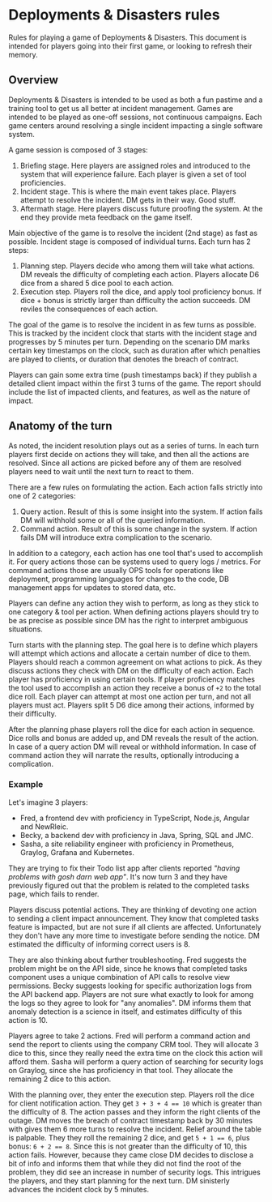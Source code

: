 # Deployments & Disasters rules

Rules for playing a game of Deployments & Disasters. This document is intended for players going into their first game, or looking to refresh their memory.

## Overview

Deployments & Disasters is intended to be used as both a fun pastime and a training tool to get us all better at incident management. Games are intended to be played as one-off sessions, not continuous campaigns. Each game centers around resolving a single incident impacting a single software system.

A game session is composed of 3 stages:

1. Briefing stage. Here players are assigned roles and introduced to the system that will experience failure. Each player is given a set of tool proficiencies.
1. Incident stage. This is where the main event takes place. Players attempt to resolve the incident. DM gets in their way. Good stuff.
1. Aftermath stage. Here players discuss future proofing the system. At the end they provide meta feedback on the game itself.

Main objective of the game is to resolve the incident (2nd stage) as fast as possible. Incident stage is composed of individual turns. Each turn has 2 steps:

1. Planning step. Players decide who among them will take what actions. DM reveals the difficulty of completing each action. Players allocate D6 dice from a shared 5 dice pool to each action.
1. Execution step. Players roll the dice, and apply tool proficiency bonus. If dice + bonus is strictly larger than difficulty the action succeeds. DM reviles the consequences of each action.

The goal of the game is to resolve the incident in as few turns as possible. This is tracked by the incident clock that starts with the incident stage and progresses by 5 minutes per turn. Depending on the scenario DM marks certain key timestamps on the clock, such as duration after which penalties are played to clients, or duration that denotes the breach of contract.

Players can gain some extra time (push timestamps back) if they publish a detailed client impact within the first 3 turns of the game. The report should include the list of impacted clients, and features, as well as the nature of impact.

## Anatomy of the turn

As noted, the incident resolution plays out as a series of turns. In each turn players first decide on actions they will take, and then all the actions are resolved. Since all actions are picked before any of them are resolved players need to wait until the next turn to react to them.

There are a few rules on formulating the action. Each action falls strictly into one of 2 categories:

1. Query action. Result of this is some insight into the system. If action fails DM will withhold some or all of the queried information.
1. Command action. Result of this is some change in the system. If action fails DM will introduce extra complication to the scenario.

In addition to a category, each action has one tool that's used to accomplish it. For query actions those can be systems used to query logs / metrics. For command actions those are usually OPS tools for operations like deployment, programming languages for changes to the code, DB management apps for updates to stored data, etc. 

Players can define any action they wish to perform, as long as they stick to one category & tool per action. When defining actions players should try to be as precise as possible since DM has the right to interpret ambiguous situations.

Turn starts with the planning step. The goal here is to define which players will attempt which actions and allocate a certain number of dice to them. Players should reach a common agreement on what actions to pick. As they discuss actions they check with DM on the difficulty of each action. Each player has proficiency in using certain tools. If player proficiency matches the tool used to accomplish an action they receive a bonus of `+2` to the total dice roll. Each player can attempt at most one action per turn, and not all players must act. Players split 5 D6 dice among their actions, informed by their difficulty.

After the planning phase players roll the dice for each action in sequence. Dice rolls and bonus are added up, and DM reveals the result of the action. In case of a query action DM will reveal or withhold information. In case of command action they will narrate the results, optionally introducing a complication.

### Example

Let's imagine 3 players:

* Fred, a frontend dev with proficiency in TypeScript, Node.js, Angular and NewRleic.
* Becky, a backend dev with proficiency in Java, Spring, SQL and JMC.
* Sasha, a site reliability engineer with proficiency in Prometheus, Graylog, Grafana and Kubernetes.

They are trying to fix their Todo list app after clients reported _"having problems with gosh darn web app"_. It's now turn 3 and they have previously figured out that the problem is related to the completed tasks page, which fails to render.

Players discuss potential actions. They are thinking of devoting one action to sending a client impact announcement. They know that completed tasks feature is impacted, but are not sure if all clients are affected. Unfortunately they don't have any more time to investigate before sending the notice. DM estimated the difficulty of informing correct users is 8.

They are also thinking about further troubleshooting. Fred suggests the problem might be on the API side, since he knows that completed tasks component uses a unique combination of API calls to resolve view permissions. Becky suggests looking for specific authorization logs from the API backend app. Players are not sure what exactly to look for among the logs so they agree to look for "any anomalies". DM informs them that anomaly detection is a science in itself, and estimates difficulty of this action is 10.

Players agree to take 2 actions. Fred will perform a command action and send the report to clients using the company CRM tool. They will allocate 3 dice to this, since they really need the extra time on the clock this action will afford them. Sasha will perform a query action of searching for security logs on Graylog, since she has proficiency in that tool. They allocate the remaining 2 dice to this action.

With the planning over, they enter the execution step. Players roll the dice for client notification action. They get `3 + 3 + 4 == 10` which is greater than the difficulty of 8. The action passes and they inform the right clients of the outage. DM moves the breach of contract timestamp back by 30 minutes with gives them 6 more turns to resolve the incident. Relief around the table is palpable. They they roll the remaining 2 dice, and get `5 + 1 == 6`, plus bonus: `6 + 2 == 8`. Since this is not greater than the difficulty of 10, this action fails. However, because they came close DM decides to disclose a bit of info and informs them that while they did not find the root of the problem, they did see an increase in number of security logs. This intrigues the players, and they start planning for the next turn. DM sinisterly advances the incident clock by 5 minutes. 

